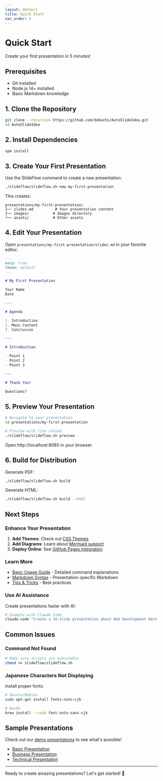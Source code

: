 ```yaml
---
layout: default
title: Quick Start
nav_order: 5
---
```


# Quick Start

Create your first presentation in 5 minutes!

## Prerequisites

- Git installed
- Node.js 14+ installed
- Basic Markdown knowledge

## 1. Clone the Repository

```bash
git clone --recursive https://github.com/dobachi/AutoSlideIdea.git
cd AutoSlideIdea
```

## 2. Install Dependencies

```bash
npm install
```

## 3. Create Your First Presentation

Use the SlideFlow command to create a new presentation:

```bash
./slideflow/slideflow.sh new my-first-presentation
```

This creates:
```
presentations/my-first-presentation/
├── slides.md          # Your presentation content
├── images/           # Images directory
└── assets/           # Other assets
```

## 4. Edit Your Presentation

Open `presentations/my-first-presentation/slides.md` in your favorite editor:

```markdown
---
marp: true
theme: default
---

# My First Presentation

Your Name
Date

---

# Agenda

1. Introduction
2. Main Content
3. Conclusion

---

# Introduction

- Point 1
- Point 2
- Point 3

---

# Thank You!

Questions?
```

## 5. Preview Your Presentation

```bash
# Navigate to your presentation
cd presentations/my-first-presentation

# Preview with live reload
./slideflow/slideflow.sh preview
```

Open http://localhost:8080 in your browser.

## 6. Build for Distribution

Generate PDF:
```bash
./slideflow/slideflow.sh build
```

Generate HTML:
```bash
./slideflow/slideflow.sh build --html
```

## Next Steps

### Enhance Your Presentation

1. **Add Themes**: Check out [CSS Themes](../features/css-themes/)
2. **Add Diagrams**: Learn about [Mermaid support](../features/mermaid/)
3. **Deploy Online**: See [GitHub Pages integration](../features/github-pages/)

### Learn More

- [Basic Usage Guide](../user-guide/basic-usage/) - Detailed command explanations
- [Markdown Syntax](../user-guide/markdown-syntax/) - Presentation-specific Markdown
- [Tips & Tricks](../guides/tips/) - Best practices

### Use AI Assistance

Create presentations faster with AI:

```bash
# Example with Claude Code
claude-code "Create a 10-slide presentation about Web Development Best Practices"
```

## Common Issues

### Command Not Found

```bash
# Make sure scripts are executable
chmod +x slideflow/slideflow.sh
```

### Japanese Characters Not Displaying

Install proper fonts:
```bash
# Ubuntu/Debian
sudo apt-get install fonts-noto-cjk

# macOS
brew install --cask font-noto-sans-cjk
```

## Sample Presentations

Check out our [demo presentations](../demos/) to see what's possible!

- [Basic Presentation](../../demos/sample-presentation/basic.html)
- [Business Presentation](../../demos/sample-presentation/business.html)
- [Technical Presentation](../../demos/sample-presentation/technical.html)

---

Ready to create amazing presentations? Let's get started! 🚀